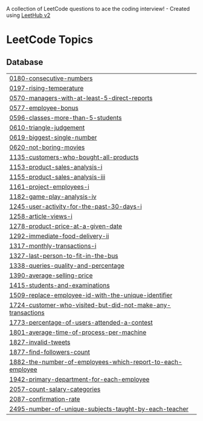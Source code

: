A collection of LeetCode questions to ace the coding interview! - Created using [LeetHub v2](https://github.com/arunbhardwaj/LeetHub-2.0)
<!---LeetCode Topics Start-->
# LeetCode Topics
## Database
|  |
| ------- |
| [0180-consecutive-numbers](https://github.com/kowshikreddy97/leetcode-SQL50/tree/master/0180-consecutive-numbers) |
| [0197-rising-temperature](https://github.com/kowshikreddy97/leetcode-SQL50/tree/master/0197-rising-temperature) |
| [0570-managers-with-at-least-5-direct-reports](https://github.com/kowshikreddy97/leetcode-SQL50/tree/master/0570-managers-with-at-least-5-direct-reports) |
| [0577-employee-bonus](https://github.com/kowshikreddy97/leetcode-SQL50/tree/master/0577-employee-bonus) |
| [0596-classes-more-than-5-students](https://github.com/kowshikreddy97/leetcode-SQL50/tree/master/0596-classes-more-than-5-students) |
| [0610-triangle-judgement](https://github.com/kowshikreddy97/leetcode-SQL50/tree/master/0610-triangle-judgement) |
| [0619-biggest-single-number](https://github.com/kowshikreddy97/leetcode-SQL50/tree/master/0619-biggest-single-number) |
| [0620-not-boring-movies](https://github.com/kowshikreddy97/leetcode-SQL50/tree/master/0620-not-boring-movies) |
| [1135-customers-who-bought-all-products](https://github.com/kowshikreddy97/leetcode-SQL50/tree/master/1135-customers-who-bought-all-products) |
| [1153-product-sales-analysis-i](https://github.com/kowshikreddy97/leetcode-SQL50/tree/master/1153-product-sales-analysis-i) |
| [1155-product-sales-analysis-iii](https://github.com/kowshikreddy97/leetcode-SQL50/tree/master/1155-product-sales-analysis-iii) |
| [1161-project-employees-i](https://github.com/kowshikreddy97/leetcode-SQL50/tree/master/1161-project-employees-i) |
| [1182-game-play-analysis-iv](https://github.com/kowshikreddy97/leetcode-SQL50/tree/master/1182-game-play-analysis-iv) |
| [1245-user-activity-for-the-past-30-days-i](https://github.com/kowshikreddy97/leetcode-SQL50/tree/master/1245-user-activity-for-the-past-30-days-i) |
| [1258-article-views-i](https://github.com/kowshikreddy97/leetcode-SQL50/tree/master/1258-article-views-i) |
| [1278-product-price-at-a-given-date](https://github.com/kowshikreddy97/leetcode-SQL50/tree/master/1278-product-price-at-a-given-date) |
| [1292-immediate-food-delivery-ii](https://github.com/kowshikreddy97/leetcode-SQL50/tree/master/1292-immediate-food-delivery-ii) |
| [1317-monthly-transactions-i](https://github.com/kowshikreddy97/leetcode-SQL50/tree/master/1317-monthly-transactions-i) |
| [1327-last-person-to-fit-in-the-bus](https://github.com/kowshikreddy97/leetcode-SQL50/tree/master/1327-last-person-to-fit-in-the-bus) |
| [1338-queries-quality-and-percentage](https://github.com/kowshikreddy97/leetcode-SQL50/tree/master/1338-queries-quality-and-percentage) |
| [1390-average-selling-price](https://github.com/kowshikreddy97/leetcode-SQL50/tree/master/1390-average-selling-price) |
| [1415-students-and-examinations](https://github.com/kowshikreddy97/leetcode-SQL50/tree/master/1415-students-and-examinations) |
| [1509-replace-employee-id-with-the-unique-identifier](https://github.com/kowshikreddy97/leetcode-SQL50/tree/master/1509-replace-employee-id-with-the-unique-identifier) |
| [1724-customer-who-visited-but-did-not-make-any-transactions](https://github.com/kowshikreddy97/leetcode-SQL50/tree/master/1724-customer-who-visited-but-did-not-make-any-transactions) |
| [1773-percentage-of-users-attended-a-contest](https://github.com/kowshikreddy97/leetcode-SQL50/tree/master/1773-percentage-of-users-attended-a-contest) |
| [1801-average-time-of-process-per-machine](https://github.com/kowshikreddy97/leetcode-SQL50/tree/master/1801-average-time-of-process-per-machine) |
| [1827-invalid-tweets](https://github.com/kowshikreddy97/leetcode-SQL50/tree/master/1827-invalid-tweets) |
| [1877-find-followers-count](https://github.com/kowshikreddy97/leetcode-SQL50/tree/master/1877-find-followers-count) |
| [1882-the-number-of-employees-which-report-to-each-employee](https://github.com/kowshikreddy97/leetcode-SQL50/tree/master/1882-the-number-of-employees-which-report-to-each-employee) |
| [1942-primary-department-for-each-employee](https://github.com/kowshikreddy97/leetcode-SQL50/tree/master/1942-primary-department-for-each-employee) |
| [2057-count-salary-categories](https://github.com/kowshikreddy97/leetcode-SQL50/tree/master/2057-count-salary-categories) |
| [2087-confirmation-rate](https://github.com/kowshikreddy97/leetcode-SQL50/tree/master/2087-confirmation-rate) |
| [2495-number-of-unique-subjects-taught-by-each-teacher](https://github.com/kowshikreddy97/leetcode-SQL50/tree/master/2495-number-of-unique-subjects-taught-by-each-teacher) |
<!---LeetCode Topics End-->